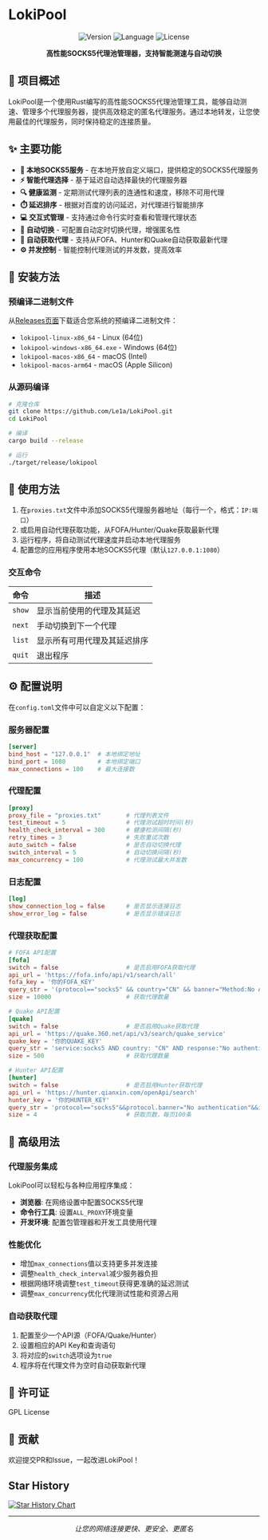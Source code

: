 # LokiPool

<div align="center">

![Version](https://img.shields.io/badge/版本-0.1.3-blue)
![Language](https://img.shields.io/badge/语言-Rust-orange)
![License](https://img.shields.io/badge/许可证-GPL-green)

**高性能SOCKS5代理池管理器，支持智能测速与自动切换**

</div>

## 📖 项目概述

LokiPool是一个使用Rust编写的高性能SOCKS5代理池管理工具，能够自动测速、管理多个代理服务器，提供高效稳定的匿名代理服务。通过本地转发，让您使用最佳的代理服务，同时保持稳定的连接质量。

## ✨ 主要功能

- **🚀 本地SOCKS5服务** - 在本地开放自定义端口，提供稳定的SOCKS5代理服务
- **⚡ 智能代理选择** - 基于延迟自动选择最快的代理服务器
- **🔍 健康监测** - 定期测试代理列表的连通性和速度，移除不可用代理
- **⏱️ 延迟排序** - 根据对百度的访问延迟，对代理进行智能排序
- **💻 交互式管理** - 支持通过命令行实时查看和管理代理状态
- **🔄 自动切换** - 可配置自动定时切换代理，增强匿名性
- **🔎 自动获取代理** - 支持从FOFA、Hunter和Quake自动获取最新代理
- **⚙️ 并发控制** - 智能控制代理测试的并发数，提高效率

## 🚀 安装方法

### 预编译二进制文件

从[Releases页面](https://github.com/Le1a/LokiPool/releases)下载适合您系统的预编译二进制文件：

- `lokipool-linux-x86_64` - Linux (64位)
- `lokipool-windows-x86_64.exe` - Windows (64位)
- `lokipool-macos-x86_64` - macOS (Intel)
- `lokipool-macos-arm64` - macOS (Apple Silicon)

### 从源码编译

```bash
# 克隆仓库
git clone https://github.com/Le1a/LokiPool.git
cd LokiPool

# 编译
cargo build --release

# 运行
./target/release/lokipool
```

## 📝 使用方法

1. 在`proxies.txt`文件中添加SOCKS5代理服务器地址（每行一个，格式：`IP:端口`）
2. 或启用自动代理获取功能，从FOFA/Hunter/Quake获取最新代理
3. 运行程序，将自动测试代理速度并启动本地代理服务
4. 配置您的应用程序使用本地SOCKS5代理（默认`127.0.0.1:1080`）

### 交互命令

| 命令 | 描述 |
|------|------|
| `show` | 显示当前使用的代理及其延迟 |
| `next` | 手动切换到下一个代理 |
| `list` | 显示所有可用代理及其延迟排序 |
| `quit` | 退出程序 |

## ⚙️ 配置说明

在`config.toml`文件中可以自定义以下配置：

### 服务器配置

```toml
[server]
bind_host = "127.0.0.1"  # 本地绑定地址
bind_port = 1080         # 本地绑定端口
max_connections = 100    # 最大连接数
```

### 代理配置

```toml
[proxy]
proxy_file = "proxies.txt"       # 代理列表文件
test_timeout = 5                 # 代理测试超时时间(秒)
health_check_interval = 300      # 健康检测间隔(秒)
retry_times = 3                  # 失败重试次数
auto_switch = false              # 是否自动切换代理
switch_interval = 5              # 自动切换间隔(秒)
max_concurrency = 100            # 代理测试最大并发数
```

### 日志配置

```toml
[log]
show_connection_log = false      # 是否显示连接日志
show_error_log = false           # 是否显示错误日志
```

### 代理获取配置

```toml
# FOFA API配置
[fofa]
switch = false                   # 是否启用FOFA获取代理
api_url = 'https://fofa.info/api/v1/search/all'
fofa_key = '你的FOFA_KEY'
query_str = '(protocol=="socks5" && country="CN" && banner="Method:No Authentication") && after="2025-02-25"' # 时间可以自定义
size = 10000                     # 获取代理数量

# Quake API配置
[quake]
switch = false                   # 是否启用Quake获取代理
api_url = 'https://quake.360.net/api/v3/search/quake_service'
quake_key = '你的QUAKE_KEY'
query_str = 'service:socks5 AND country: "CN" AND response:"No authentication"'
size = 500                       # 获取代理数量

# Hunter API配置
[hunter]
switch = false                   # 是否启用Hunter获取代理
api_url = 'https://hunter.qianxin.com/openApi/search'
hunter_key = '你的HUNTER_KEY'
query_str = 'protocol=="socks5"&&protocol.banner="No authentication"&&ip.country="CN"'
size = 4                         # 获取页数，每页100条
```

## 🔧 高级用法

### 代理服务集成

LokiPool可以轻松与各种应用程序集成：

- **浏览器**: 在网络设置中配置SOCKS5代理
- **命令行工具**: 设置`ALL_PROXY`环境变量
- **开发环境**: 配置包管理器和开发工具使用代理

### 性能优化

- 增加`max_connections`值以支持更多并发连接
- 调整`health_check_interval`减少服务器负担
- 根据网络环境调整`test_timeout`获得更准确的延迟测试
- 调整`max_concurrency`优化代理测试性能和资源占用

### 自动获取代理

1. 配置至少一个API源（FOFA/Quake/Hunter）
2. 设置相应的API Key和查询语句
3. 将对应的`switch`选项设为`true`
4. 程序将在代理文件为空时自动获取新代理

## 📜 许可证

GPL License

## 🤝 贡献

欢迎提交PR和Issue，一起改进LokiPool！

## Star History

[![Star History Chart](https://api.star-history.com/svg?repos=Le1a/LokiPool&type=Date)](https://star-history.com/#Le1a/LokiPool&Date)

---

<div align="center">
<i>让您的网络连接更快、更安全、更匿名</i>
</div>
